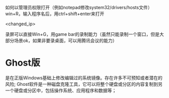 如何以管理员权限打开（例如notepad修改system32/drivers/hosts文件）
win+R，输入程序名后，用ctrl+shift+enter来打开

<changed_ip> <hostname>

录屏可以直接Win+G，用game bar的录制能力（虽然只能录制一个窗口，但是大部分场景ok，如果非要录桌面，可以用腾讯会议的能力）


# Ghost版
是在正版Windows基础上修改编辑过的系统镜像。存在许多不可预知或者潜在的风险;
Ghost软件是一种磁盘克隆工具，它可以将整个硬盘或分区的内容复制到另一个硬盘或分区中，包括操作系统、应用程序和数据等；